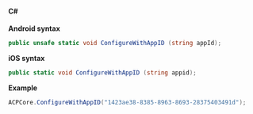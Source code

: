 #### C#

**Android syntax**

```csharp
public unsafe static void ConfigureWithAppID (string appId);
```

**iOS syntax**

```csharp
public static void ConfigureWithAppID (string appid);
```

**Example**

```csharp
ACPCore.ConfigureWithAppID("1423ae38-8385-8963-8693-28375403491d");
```
